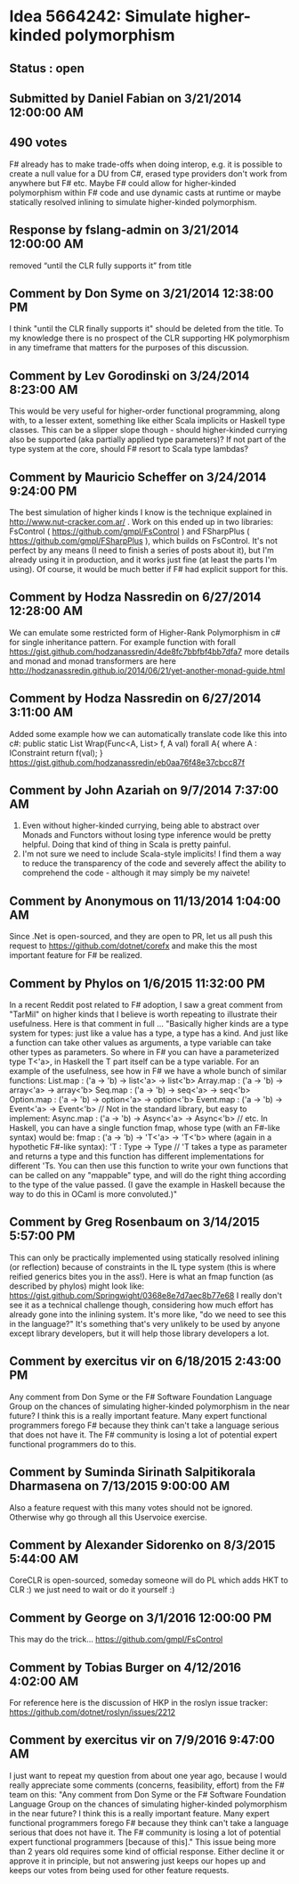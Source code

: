 # Idea 5664242: Simulate higher-kinded polymorphism #

## Status : open

## Submitted by Daniel Fabian on 3/21/2014 12:00:00 AM

## 490 votes

F# already has to make trade-offs when doing interop, e.g. it is possible to create a null value for a DU from C#, erased type providers don't work from anywhere but F# etc. Maybe F# could allow for higher-kinded polymorphism within F# code and use dynamic casts at runtime or maybe statically resolved inlining to simulate higher-kinded polymorphism.

## Response by fslang-admin on 3/21/2014 12:00:00 AM

removed “until the CLR fully supports it” from title


## Comment by Don Syme on 3/21/2014 12:38:00 PM

I think "until the CLR finally supports it" should be deleted from the title. To my knowledge there is no prospect of the CLR supporting HK polymorphism in any timeframe that matters for the purposes of this discussion.

## Comment by Lev Gorodinski on 3/24/2014 8:23:00 AM

This would be very useful for higher-order functional programming, along with, to a lesser extent, something like either Scala implicits or Haskell type classes. This can be a slipper slope though - should higher-kinded currying also be supported (aka partially applied type parameters)? If not part of the type system at the core, should F# resort to Scala type lambdas?

## Comment by Mauricio Scheffer on 3/24/2014 9:24:00 PM

The best simulation of higher kinds I know is the technique explained in http://www.nut-cracker.com.ar/ . Work on this ended up in two libraries: FsControl ( https://github.com/gmpl/FsControl ) and FSharpPlus ( https://github.com/gmpl/FSharpPlus ), which builds on FsControl.
It's not perfect by any means (I need to finish a series of posts about it), but I'm already using it in production, and it works just fine (at least the parts I'm using).
Of course, it would be much better if F# had explicit support for this.

## Comment by Hodza Nassredin on 6/27/2014 12:28:00 AM

We can emulate some restricted form of Higher-Rank Polymorphism in c# for single inheritance pattern. For example function with forall https://gist.github.com/hodzanassredin/4de8fc7bbfbf4bb7dfa7 more details and monad and monad transformers are here http://hodzanassredin.github.io/2014/06/21/yet-another-monad-guide.html

## Comment by Hodza Nassredin on 6/27/2014 3:11:00 AM

Added some example how we can automatically translate code like this into c#:
public static List<A> Wrap(Func<A, List<A>> f, A val) forall A{
where A : IConstraint
return f(val);
}
https://gist.github.com/hodzanassredin/eb0aa76f48e37cbcc87f

## Comment by John Azariah on 9/7/2014 7:37:00 AM

1) Even without higher-kinded currying, being able to abstract over Monads and Functors without losing type inference would be pretty helpful. Doing that kind of thing in Scala is pretty painful.
2) I'm not sure we need to include Scala-style implicits! I find them a way to reduce the transparency of the code and severely affect the ability to comprehend the code - although it may simply be my naivete!

## Comment by Anonymous on 11/13/2014 1:04:00 AM

Since .Net is open-sourced, and they are open to PR, let us all push this request to https://github.com/dotnet/corefx and make this the most important feature for F# be realized.

## Comment by Phylos on 1/6/2015 11:32:00 PM

In a recent Reddit post related to F# adoption, I saw a great comment from "TarMil" on higher kinds that I believe is worth repeating to illustrate their usefulness. Here is that comment in full ...
"Basically higher kinds are a type system for types: just like a value has a type, a type has a kind. And just like a function can take other values as arguments, a type variable can take other types as parameters. So where in F# you can have a parameterized type T<'a>, in Haskell the T part itself can be a type variable.
For an example of the usefulness, see how in F# we have a whole bunch of similar functions:
List.map : ('a -> 'b) -> list<'a> -> list<'b>
Array.map : ('a -> 'b) -> array<'a> -> array<'b>
Seq.map : ('a -> 'b) -> seq<'a> -> seq<'b>
Option.map : ('a -> 'b) -> option<'a> -> option<'b>
Event.map : ('a -> 'b) -> Event<'a> -> Event<'b>
// Not in the standard library, but easy to implement:
Async.map : ('a -> 'b) -> Async<'a> -> Async<'b>
// etc.
In Haskell, you can have a single function fmap, whose type (with an F#-like syntax) would be:
fmap : ('a -> 'b) -> 'T<'a> -> 'T<'b>
where (again in a hypothetic F#-like syntax):
'T : Type -> Type
// 'T takes a type as parameter and returns a type
and this function has different implementations for different 'Ts. You can then use this function to write your own functions that can be called on any "mappable" type, and will do the right thing according to the type of the value passed.
(I gave the example in Haskell because the way to do this in OCaml is more convoluted.)"

## Comment by Greg Rosenbaum on 3/14/2015 5:57:00 PM

This can only be practically implemented using statically resolved inlining (or reflection) because of constraints in the IL type system (this is where reified generics bites you in the ass!). Here is what an fmap function (as described by phylos) might look like:
https://gist.github.com/Springwight/0368e8e7d7aec8b77e68
I really don't see it as a technical challenge though, considering how much effort has already gone into the inlining system. It's more like, "do we need to see this in the language?" It's something that's very unlikely to be used by anyone except library developers, but it will help those library developers a lot.

## Comment by exercitus vir on 6/18/2015 2:43:00 PM

Any comment from Don Syme or the F# Software Foundation Language Group on the chances of simulating higher-kinded polymorphism in the near future?
I think this is a really important feature. Many expert functional programmers forego F# because they think can't take a language serious that does not have it. The F# community is losing a lot of potential expert functional programmers do to this.

## Comment by Suminda Sirinath Salpitikorala Dharmasena on 7/13/2015 9:00:00 AM

Also a feature request with this many votes should not be ignored. Otherwise why go through all this Uservoice exercise.

## Comment by Alexander Sidorenko on 8/3/2015 5:44:00 AM

CoreCLR is open-sourced, someday someone will do PL which adds HKT to CLR :) we just need to wait or do it yourself :)

## Comment by George on 3/1/2016 12:00:00 PM

This may do the trick...
https://github.com/gmpl/FsControl

## Comment by Tobias Burger on 4/12/2016 4:02:00 AM

For reference here is the discussion of HKP in the roslyn issue tracker: https://github.com/dotnet/roslyn/issues/2212

## Comment by exercitus vir on 7/9/2016 9:47:00 AM

I just want to repeat my question from about one year ago, because I would really appreciate some comments (concerns, feasibility, effort) from the F# team on this:
"Any comment from Don Syme or the F# Software Foundation Language Group on the chances of simulating higher-kinded polymorphism in the near future?
I think this is a really important feature. Many expert functional programmers forego F# because they think can't take a language serious that does not have it. The F# community is losing a lot of potential expert functional programmers [because of this]."
This issue being more than 2 years old requires some kind of official response. Either decline it or approve it in principle, but not answering just keeps our hopes up and keeps our votes from being used for other feature requests.
